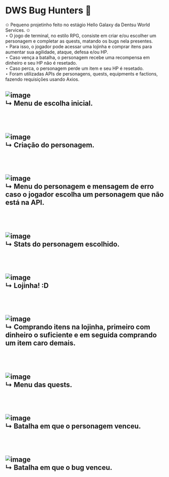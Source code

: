# DWS Bug Hunters 🐛

✩ Pequeno projetinho feito no estágio Hello Galaxy da Dentsu World Services. ✩<br/>
⋆ O jogo de terminal, no estilo RPG, consiste em criar e/ou escolher um personagem e completar as quests, matando os bugs nela presentes. <br/>
⋆ Para isso, o jogador pode acessar uma lojinha e comprar itens para aumentar sua agilidade, ataque, defesa e/ou HP. <br/>
⋆ Caso vença a batalha, o personagem recebe uma recompensa em dinheiro e seu HP não é resetado.<br/>
⋆ Caso perca, o personagem perde um item e seu HP é resetado.<br/>
⋆ Foram utilizadas APIs de personagens, quests, equipments e factions, fazendo requisiçōes usando Axios.<br/>

![image](https://user-images.githubusercontent.com/94134546/200638736-1aa7d59a-bfa0-4fad-95de-9e6bf313ee62.png)<br/>
↳ Menu de escolha inicial.<br/><br/>
---------------------------------------------------------------------------------------------------------------------------------------------------------
<br/>![image](https://user-images.githubusercontent.com/94134546/200639551-2a8e5140-0419-4c66-86cd-8bd713f5a2bf.png)<br/>
↳ Criação do personagem.
<br/><br/>
---------------------------------------------------------------------------------------------------------------------------------------------------------
<br/>![image](https://user-images.githubusercontent.com/94134546/200639724-ae956133-4a39-4944-9c0a-5d4d2e1b1ca9.png)<br/>
↳ Menu do personagem e mensagem de erro caso o jogador escolha um personagem que não está na API.
<br/><br/>
---------------------------------------------------------------------------------------------------------------------------------------------------------
<br/>![image](https://user-images.githubusercontent.com/94134546/200640210-c79bff91-0c1c-4228-bada-d0027708aedb.png)<br/>
↳ Stats do personagem escolhido.
<br/><br/>
---------------------------------------------------------------------------------------------------------------------------------------------------------
<br/>![image](https://user-images.githubusercontent.com/94134546/200640315-38670a61-74ce-4687-8c9e-636a94db622f.png)<br/>
↳ Lojinha! :D
<br/><br/>
---------------------------------------------------------------------------------------------------------------------------------------------------------
<br/>![image](https://user-images.githubusercontent.com/94134546/200640452-ab364a4a-a82c-4cdb-bc3d-69fcfe2621bc.png)<br/>
↳ Comprando itens na lojinha, primeiro com dinheiro o suficiente e em seguida comprando um item caro demais.<br/><br/>
---------------------------------------------------------------------------------------------------------------------------------------------------------
<br/>![image](https://user-images.githubusercontent.com/94134546/200640590-92cc74ad-27d1-44fe-9f24-5f838a5abf9c.png)<br/>
↳ Menu das quests.<br/><br/>
---------------------------------------------------------------------------------------------------------------------------------------------------------
<br/>![image](https://user-images.githubusercontent.com/94134546/200640774-abd25155-4e68-4196-892e-450507eb9134.png)<br/>
↳ Batalha em que o personagem venceu.<br/><br/>
---------------------------------------------------------------------------------------------------------------------------------------------------------
<br/>![image](https://user-images.githubusercontent.com/94134546/200641444-062d5e4d-4575-4425-b94a-7299e21828d4.png)<br/>
↳ Batalha em que o bug venceu.<br/>
---------------------------------------------------------------------------------------------------------------------------------------------------------
